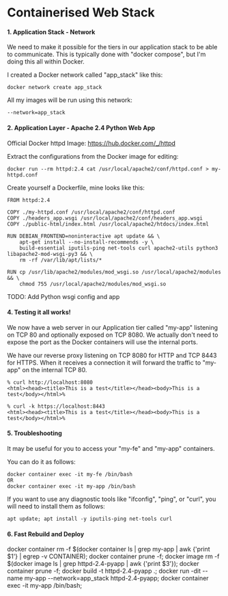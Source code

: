 # Containerised Web Stack

#### 1. Application Stack - Network

We need to make it possible for the tiers in our application stack to be able to communicate. This is typically done with "docker compose", but I'm doing this all within Docker.

I created a Docker network called "app_stack" like this:

	docker network create app_stack

All my images will be run using this network:

	--network=app_stack

#### 2. Application Layer - Apache 2.4 Python Web App

Official Docker httpd Image:
https://hub.docker.com/_/httpd

Extract the configurations from the Docker image for editing:

	docker run --rm httpd:2.4 cat /usr/local/apache2/conf/httpd.conf > my-httpd.conf

Create yourself a Dockerfile, mine looks like this:

	FROM httpd:2.4

	COPY ./my-httpd.conf /usr/local/apache2/conf/httpd.conf
	COPY ./headers_app.wsgi /usr/local/apache2/conf/headers_app.wsgi
	COPY ./public-html/index.html /usr/local/apache2/htdocs/index.html

	RUN DEBIAN_FRONTEND=noninteractive apt update && \
		apt-get install --no-install-recommends -y \
		build-essential iputils-ping net-tools curl apache2-utils python3 libapache2-mod-wsgi-py3 && \
		rm -rf /var/lib/apt/lists/*

	RUN cp /usr/lib/apache2/modules/mod_wsgi.so /usr/local/apache2/modules && \
		chmod 755 /usr/local/apache2/modules/mod_wsgi.so

TODO: Add Python wsgi config and app

#### 4. Testing it all works!

We now have a web server in our Application tier called "my-app" listening on TCP 80 and optionally exposed on TCP 8080. We actually don't need to expose the port as the Docker containers will use the internal ports.

We have our reverse proxy listening on TCP 8080 for HTTP and TCP 8443 for HTTPS. When it receives a connection it will forward the traffic to "my-app" on the internal TCP 80.

	% curl http://localhost:8080
	<html><head><title>This is a test</title></head><body>This is a test</body></html>%

	% curl -k https://localhost:8443
	<html><head><title>This is a test</title></head><body>This is a test</body></html>%

#### 5. Troubleshooting

It may be useful for you to access your "my-fe" and "my-app" containers.

You can do it as follows:

	docker container exec -it my-fe /bin/bash
	OR
	docker container exec -it my-app /bin/bash

If you want to use any diagnostic tools like "ifconfig", "ping", or "curl", you will need to install them as follows:

	apt update; apt install -y iputils-ping net-tools curl

#### 6. Fast Rebuild and Deploy

docker container rm -f $(docker container ls | grep my-app | awk {'print $1'} | egrep -v CONTAINER);
docker container prune -f;
docker image rm -f $(docker image ls | grep httpd-2.4-pyapp | awk {'print $3'});
docker container prune -f;
docker build -t httpd-2.4-pyapp .;
docker run -dit --name my-app --network=app_stack httpd-2.4-pyapp;
docker container exec -it my-app /bin/bash;